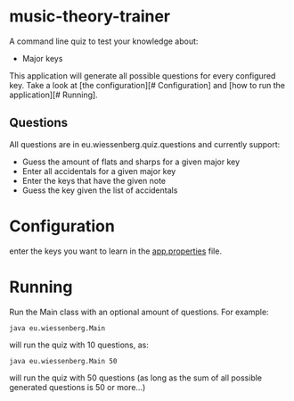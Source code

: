 # music-theory-trainer

A command line quiz to test your knowledge about:
* Major keys

This application will generate all possible questions for every configured key. Take a look at [the configuration][# Configuration] and [how to run the application][# Running].

## Questions
All questions are in eu.wiessenberg.quiz.questions and currently support:

* Guess the amount of flats and sharps for a given major key
* Enter all accidentals for a given major key
* Enter the keys that have the given note
* Guess the key given the list of accidentals

# Configuration
enter the keys you want to learn in the [app.properties](src/main/resources/app.properties) file.  

# Running
Run the Main class with an optional amount of questions. For example:

`
java eu.wiessenberg.Main
`

will run the quiz with 10 questions, as:

`
java eu.wiessenberg.Main 50
`

will run the quiz with 50 questions (as long as the sum of all possible generated questions is 50 or more...)
